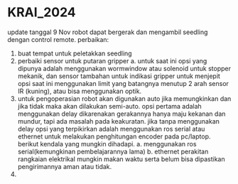 # KRAI_2024
update tanggal 9 Nov
robot dapat bergerak dan mengambil seedling dengan control remote.
perbaikan:
1. buat tempat untuk peletakkan seedling
2. perbaiki sensor untuk putaran gripper
   a. untuk saat ini opsi yang dipunya adalah menggunakan wormwindow atau solenoid untuk stopper mekanik,
   dan sensor tambahan untuk indikasi gripper untuk menjepit opsi saat ini menggunakan limit yang batangnya menutup 2 arah
   sensor IR (kuning), atau bisa menggunakan optik.
3. untuk pengoperasian robot akan digunakan auto jika memungkinkan dan jika tidak maka akan dilakukan semi-auto.
   opsi pertama adalah menggunakan delay dikarenakan gerakannya hanya maju kekanan dan mundur, tapi ada masalah pada keakuratan.
   jika tanpa menggunakan delay opsi yang terpikirkan adalah menggunakan ros serial atau ethernet untuk melakukan penghitungan encoder pada pc/laptop.
   berikut kendala yang mungkin dihadapi.
   a. menggunakan ros serial(kemungkinan pembelajarannya lama)
   b. ethernet perakitan rangkaian elektrikal mungkin makan waktu serta belum bisa dipastikan pengirimannya aman atau tidak.
4. 

